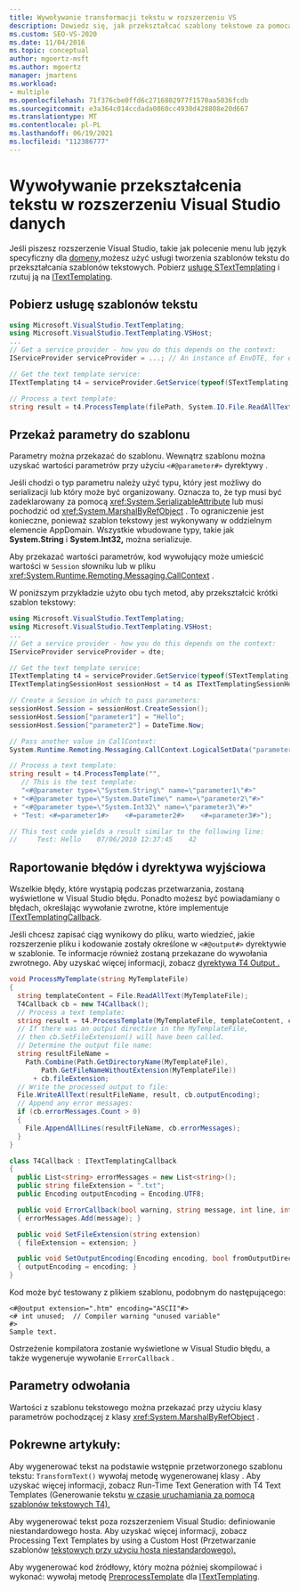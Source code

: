 ```yaml
---
title: Wywoływanie transformacji tekstu w rozszerzeniu VS
description: Dowiedz się, jak przekształcać szablony tekstowe za pomocą usługi tworzenia szablonów tekstu. Dowiedz się również, jak pobrać usługę STextTemplating i rzutować ją na ITextTemplating.
ms.custom: SEO-VS-2020
ms.date: 11/04/2016
ms.topic: conceptual
author: mgoertz-msft
ms.author: mgoertz
manager: jmartens
ms.workload:
- multiple
ms.openlocfilehash: 71f376cbe0ffd6c2716802977f1570aa5036fcdb
ms.sourcegitcommit: e3a364c014ccdada0860cc4930d428808e20d667
ms.translationtype: MT
ms.contentlocale: pl-PL
ms.lasthandoff: 06/19/2021
ms.locfileid: "112386777"
---
```

# <a name="invoke-text-transformation-in-a-visual-studio-extension"></a>Wywoływanie przekształcenia tekstu w rozszerzeniu Visual Studio danych

Jeśli piszesz rozszerzenie Visual Studio, takie jak polecenie menu lub język specyficzny dla [domeny,](../modeling/modeling-sdk-for-visual-studio-domain-specific-languages.md)możesz użyć usługi tworzenia szablonów tekstu do przekształcania szablonów tekstowych. Pobierz [usługę STextTemplating](/previous-versions/visualstudio/visual-studio-2012/bb932394(v=vs.110)) i rzutuj ją na [ITextTemplating](/previous-versions/visualstudio/visual-studio-2012/bb932392(v=vs.110)).

## <a name="get-the-text-templating-service"></a>Pobierz usługę szablonów tekstu

```csharp
using Microsoft.VisualStudio.TextTemplating;
using Microsoft.VisualStudio.TextTemplating.VSHost;
...
// Get a service provider - how you do this depends on the context:
IServiceProvider serviceProvider = ...; // An instance of EnvDTE, for example

// Get the text template service:
ITextTemplating t4 = serviceProvider.GetService(typeof(STextTemplating)) as ITextTemplating;

// Process a text template:
string result = t4.ProcessTemplate(filePath, System.IO.File.ReadAllText(filePath));
```

## <a name="pass-parameters-to-the-template"></a>Przekaż parametry do szablonu

 Parametry można przekazać do szablonu. Wewnątrz szablonu można uzyskać wartości parametrów przy użyciu `<#@parameter#>` dyrektywy .

 Jeśli chodzi o typ parametru należy użyć typu, który jest możliwy do serializacji lub który może być organizowany. Oznacza to, że typ musi być zadeklarowany za pomocą <xref:System.SerializableAttribute> lub musi pochodzić od <xref:System.MarshalByRefObject> . To ograniczenie jest konieczne, ponieważ szablon tekstowy jest wykonywany w oddzielnym elemencie AppDomain. Wszystkie wbudowane typy, takie jak **System.String** i **System.Int32,** można serializuje.

 Aby przekazać wartości parametrów, kod wywołujący może umieścić wartości w `Session` słowniku lub w pliku <xref:System.Runtime.Remoting.Messaging.CallContext> .

 W poniższym przykładzie użyto obu tych metod, aby przekształcić krótki szablon tekstowy:

```csharp
using Microsoft.VisualStudio.TextTemplating;
using Microsoft.VisualStudio.TextTemplating.VSHost;
...
// Get a service provider - how you do this depends on the context:
IServiceProvider serviceProvider = dte;

// Get the text template service:
ITextTemplating t4 = serviceProvider.GetService(typeof(STextTemplating)) as ITextTemplating;
ITextTemplatingSessionHost sessionHost = t4 as ITextTemplatingSessionHost;

// Create a Session in which to pass parameters:
sessionHost.Session = sessionHost.CreateSession();
sessionHost.Session["parameter1"] = "Hello";
sessionHost.Session["parameter2"] = DateTime.Now;

// Pass another value in CallContext:
System.Runtime.Remoting.Messaging.CallContext.LogicalSetData("parameter3", 42);

// Process a text template:
string result = t4.ProcessTemplate("",
   // This is the test template:
   "<#@parameter type=\"System.String\" name=\"parameter1\"#>"
 + "<#@parameter type=\"System.DateTime\" name=\"parameter2\"#>"
 + "<#@parameter type=\"System.Int32\" name=\"parameter3\"#>"
 + "Test: <#=parameter1#>    <#=parameter2#>    <#=parameter3#>");

// This test code yields a result similar to the following line:
//     Test: Hello    07/06/2010 12:37:45    42
```

## <a name="error-reporting-and-the-output-directive"></a>Raportowanie błędów i dyrektywa wyjściowa

Wszelkie błędy, które wystąpią podczas przetwarzania, zostaną wyświetlone w Visual Studio błędu. Ponadto możesz być powiadamiany o błędach, określając wywołanie zwrotne, które implementuje [ITextTemplatingCallback](/previous-versions/visualstudio/visual-studio-2012/bb932397(v=vs.110)).

Jeśli chcesz zapisać ciąg wynikowy do pliku, warto wiedzieć, jakie rozszerzenie pliku i kodowanie zostały określone w `<#@output#>` dyrektywie w szablonie. Te informacje również zostaną przekazane do wywołania zwrotnego. Aby uzyskać więcej informacji, zobacz [dyrektywa T4 Output .](../modeling/t4-output-directive.md)

```csharp
void ProcessMyTemplate(string MyTemplateFile)
{
  string templateContent = File.ReadAllText(MyTemplateFile);
  T4Callback cb = new T4Callback();
  // Process a text template:
  string result = t4.ProcessTemplate(MyTemplateFile, templateContent, cb);
  // If there was an output directive in the MyTemplateFile,
  // then cb.SetFileExtension() will have been called.
  // Determine the output file name:
  string resultFileName =
    Path.Combine(Path.GetDirectoryName(MyTemplateFile),
        Path.GetFileNameWithoutExtension(MyTemplateFile))
      + cb.fileExtension;
  // Write the processed output to file:
  File.WriteAllText(resultFileName, result, cb.outputEncoding);
  // Append any error messages:
  if (cb.errorMessages.Count > 0)
  {
    File.AppendAllLines(resultFileName, cb.errorMessages);
  }
}

class T4Callback : ITextTemplatingCallback
{
  public List<string> errorMessages = new List<string>();
  public string fileExtension = ".txt";
  public Encoding outputEncoding = Encoding.UTF8;

  public void ErrorCallback(bool warning, string message, int line, int column)
  { errorMessages.Add(message); }

  public void SetFileExtension(string extension)
  { fileExtension = extension; }

  public void SetOutputEncoding(Encoding encoding, bool fromOutputDirective)
  { outputEncoding = encoding; }
}
```

Kod może być testowany z plikiem szablonu, podobnym do następującego:

```
<#@output extension=".htm" encoding="ASCII"#>
<# int unused;  // Compiler warning "unused variable"
#>
Sample text.
```

Ostrzeżenie kompilatora zostanie wyświetlone w Visual Studio błędu, a także wygeneruje wywołanie `ErrorCallback` .

## <a name="reference-parameters"></a>Parametry odwołania

Wartości z szablonu tekstowego można przekazać przy użyciu klasy parametrów pochodzącej z klasy <xref:System.MarshalByRefObject> .

## <a name="related-articles"></a>Pokrewne artykuły:

Aby wygenerować tekst na podstawie wstępnie przetworzonego szablonu tekstu: `TransformText()` wywołaj metodę wygenerowanej klasy . Aby uzyskać więcej informacji, zobacz Run-Time Text Generation with T4 Text Templates (Generowanie tekstu [w czasie uruchamiania za pomocą szablonów tekstowych T4).](../modeling/run-time-text-generation-with-t4-text-templates.md)

Aby wygenerować tekst poza rozszerzeniem Visual Studio: definiowanie niestandardowego hosta. Aby uzyskać więcej informacji, zobacz Processing Text Templates by using a Custom Host (Przetwarzanie szablonów [tekstowych przy użyciu hosta niestandardowego).](../modeling/processing-text-templates-by-using-a-custom-host.md)

Aby wygenerować kod źródłowy, który można później skompilować i wykonać: wywołaj metodę [PreprocessTemplate](/previous-versions/visualstudio/visual-studio-2012/ee844321(v=vs.110)) dla [ITextTemplating](/previous-versions/visualstudio/visual-studio-2012/bb932392(v=vs.110)).

